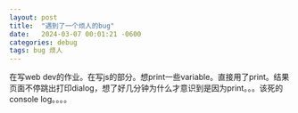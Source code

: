 ```yaml
---
layout: post
title:  "遇到了一个烦人的bug"
date:   2024-03-07 00:01:21 -0600
categories: debug
tags: bug 烦人
---
```


在写web dev的作业。在写js的部分。想print一些variable。直接用了print。结果页面不停跳出打印dialog，想了好几分钟为什么才意识到是因为print。。。该死的console log。。。。